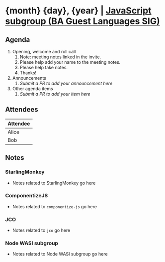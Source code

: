 # {month} {day}, {year} | [JavaScript subgroup (BA Guest Languages SIG)](https://www.google.com/calendar/event?eid=NmQ0NzY0cW9hYXFsc3FiaW41YjBxOGpyc21fMjAyNDA4MDdUMTcwMDAwWiBjYWx2aW5AamFmbGFicy5jb20)

## Agenda

1. Opening, welcome and roll call
    1. Note: meeting notes linked in the invite.
    1. Please help add your name to the meeting notes.
    1. Please help take notes.
    1. Thanks!
1. Announcements
    1. _Submit a PR to add your announcement here_
1. Other agenda items
    1. _Submit a PR to add your item here_

## Attendees

| Attendee |
|----------|
| Alice    |
| Bob      |

## Notes

### StarlingMonkey

- Notes related to StarlingMonkey go here

### ComponentizeJS

- Notes related to `componentize-js` go here

### JCO

- Notes related to `jco` go here

### Node WASI subgroup

- Notes related to Node WASI subgroup go here
